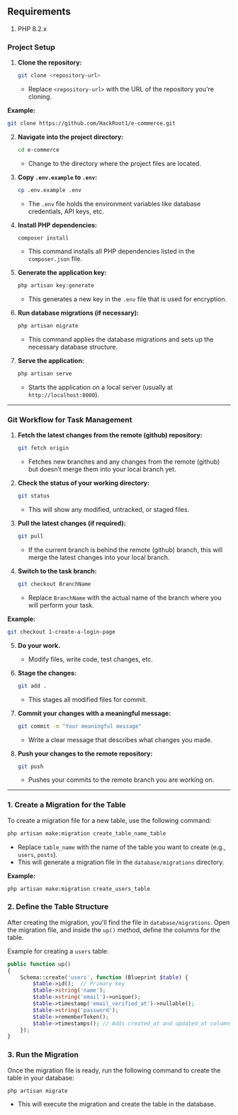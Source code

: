## Requirements

1. PHP 8.2.x 


### **Project Setup**
1. **Clone the repository:**
   ```bash
   git clone <repository-url>
   ```
   - Replace `<repository-url>` with the URL of the repository you're cloning.
  
**Example:**
   ```bash
   git clone https://github.com/HackRoot1/e-commerce.git
   ```

2. **Navigate into the project directory:**
   ```bash
   cd e-commerce
   ```
   - Change to the directory where the project files are located.

3. **Copy `.env.example` to `.env`:**
   ```bash
   cp .env.example .env
   ```
   - The `.env` file holds the environment variables like database credentials, API keys, etc.

4. **Install PHP dependencies:**
   ```bash
   composer install
   ```
   - This command installs all PHP dependencies listed in the `composer.json` file.

5. **Generate the application key:**
   ```bash
   php artisan key:generate
   ```
   - This generates a new key in the `.env` file that is used for encryption.

6. **Run database migrations (if necessary):**
   ```bash
   php artisan migrate
   ```
   - This command applies the database migrations and sets up the necessary database structure.

7. **Serve the application:**
   ```bash
   php artisan serve
   ```
   - Starts the application on a local server (usually at `http://localhost:8000`).

---

### **Git Workflow for Task Management**
1. **Fetch the latest changes from the remote (github) repository:**
   ```bash
   git fetch origin
   ```
   - Fetches new branches and any changes from the remote (github) but doesn’t merge them into your local branch yet.

2. **Check the status of your working directory:**
   ```bash
   git status
   ```
   - This will show any modified, untracked, or staged files.

3. **Pull the latest changes (if required):**
   ```bash
   git pull 
   ```
   - If the current branch is behind the remote (github) branch, this will merge the latest changes into your local branch.

4. **Switch to the task branch:**
   ```bash
   git checkout BranchName
   ```
   - Replace `BranchName` with the actual name of the branch where you will perform your task.

**Example:**
   ```bash
   git checkout 1-create-a-login-page
   ```
   
5. **Do your work.**
   - Modify files, write code, test changes, etc.

6. **Stage the changes:**
   ```bash
   git add .
   ```
   - This stages all modified files for commit.

7. **Commit your changes with a meaningful message:**
   ```bash
   git commit -m "Your meaningful message"
   ```
   - Write a clear message that describes what changes you made.

8. **Push your changes to the remote repository:**
   ```bash
   git push
   ```
   - Pushes your commits to the remote branch you are working on.


---


### **1. Create a Migration for the Table**
To create a migration file for a new table, use the following command:

```bash
php artisan make:migration create_table_name_table
```
- Replace `table_name` with the name of the table you want to create (e.g., `users`, `posts`).
- This will generate a migration file in the `database/migrations` directory.

**Example:**
   ```bash
  php artisan make:migration create_users_table
   ```

### **2. Define the Table Structure**
After creating the migration, you'll find the file in `database/migrations`. Open the migration file, and inside the `up()` method, define the columns for the table.

Example for creating a `users` table:
```php
public function up()
{
    Schema::create('users', function (Blueprint $table) {
        $table->id();  // Primary key
        $table->string('name');
        $table->string('email')->unique();
        $table->timestamp('email_verified_at')->nullable();
        $table->string('password');
        $table->rememberToken();
        $table->timestamps(); // Adds created_at and updated_at columns
    });
}
```

### **3. Run the Migration**
Once the migration file is ready, run the following command to create the table in your database:

```bash
php artisan migrate
```
- This will execute the migration and create the table in the database.

